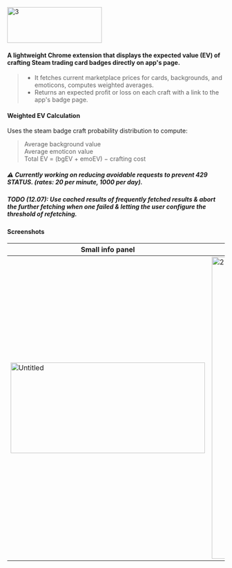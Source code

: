 <img width="219" height="83" alt="3" src="https://github.com/user-attachments/assets/3595694c-46a3-4729-863e-9eb878d6f9d2" />


<br>

#### A lightweight Chrome extension that displays the expected value (EV) of crafting Steam trading card badges directly on app's page.
>
> - It fetches current marketplace prices for cards, backgrounds, and emoticons, computes weighted averages. 
> - Returns an expected profit or loss on each craft with a link to the app's badge page.

#### Weighted EV Calculation

 Uses the steam badge craft probability distribution to compute:
>  Average background value
> <br> Average emoticon value
> <br> Total EV = (bgEV + emoEV) − crafting cost


##### ⚠️ Currently working on reducing avoidable requests to prevent 429 STATUS. (rates: 20 per minute, 1000 per day).
##### TODO (12.07): Use cached results of frequently fetched results & abort the further fetching when one failed & letting the user configure the threshold of refetching.
#### Screenshots

| Small info panel  | Options |
| ------------- | ------------- |
| <img width="450" height="210" alt="Untitled" src="https://github.com/user-attachments/assets/2a812af7-fce6-411f-8889-112627ad00fa" /> | <img width="550" height="700" alt="2" src="https://github.com/user-attachments/assets/2c220e77-af92-4b7a-93e7-36147d4e8eac" />  |






